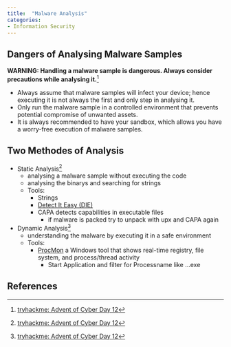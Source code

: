 ```yaml
---
title:  "Malware Analysis"
categories: 
- Information Security
---
```

## Dangers of Analysing Malware Samples

**WARNING: Handling a malware sample is dangerous. Always consider precautions while analysing it.**[^1]

* Always assume that malware samples will infect your device; hence executing it is not always the first and only step in analysing it.
* Only run the malware sample in a controlled environment that prevents potential compromise of unwanted assets.
* It is always recommended to have your sandbox, which allows you have a worry-free execution of malware samples.

## Two Methodes of Analysis

* Static Analysis[^1]
  * analysing a malware sample without executing the code
  * analysing the binarys and searching for strings
  * Tools:
    * Strings
    * [Detect It Easy (DIE)](https://github.com/horsicq/Detect-It-Easy)
    * CAPA detects capabilities in executable files
      * if malware is packed try to unpack with upx and CAPA again
* Dynamic Analysis[^1]
  * understanding the malware by executing it in a safe environment
  * Tools:
    * [ProcMon](https://learn.microsoft.com/en-us/sysinternals/downloads/procmon) a Windows tool that shows real-time registry, file system, and process/thread activity
      * Start Application and filter for Processname like ...exe

## References

[^1]: [tryhackme: Advent of Cyber Day 12](https://tryhackme.com/room/adventofcyber4)
